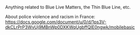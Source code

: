 Anything related to Blue Live Matters, the Thin Blue Line, etc.

About police violence and racism in France: https://docs.google.com/document/u/0/d/1ps3V-dkCLrPrP3WvUj9MBnWp0DXKWqUgbffQIE0ngwk/mobilebasic
